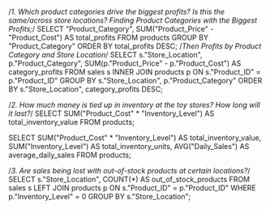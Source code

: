 /*1. Which product categories drive the biggest profits? Is this the same/across store
locations?
Finding Product Categories with the Biggest Profits;*/
SELECT
    "Product_Category",
    SUM("Product_Price" - "Product_Cost") AS total_profits
FROM
    products
GROUP BY
    "Product_Category"
ORDER BY
    total_profits DESC;
/*Then Profits by Product Category and Store Location*/
SELECT
    s."Store_Location",
    p."Product_Category",
    SUM(p."Product_Price" - p."Product_Cost") AS category_profits
FROM
    sales s
INNER JOIN products p ON s."Product_ID" = p."Product_ID"
GROUP BY
    s."Store_Location", p."Product_Category"
ORDER BY
    s."Store_Location", category_profits DESC;

/*2. How much money is tied up in inventory at the toy stores? How long will it last?*/
SELECT
    SUM("Product_Cost" * "Inventory_Level") AS total_inventory_value
FROM
    products;

SELECT
    SUM("Product_Cost" * "Inventory_Level") AS total_inventory_value,
    SUM("Inventory_Level") AS total_inventory_units,
    AVG("Daily_Sales") AS average_daily_sales
FROM
    products;

/*3. Are sales being lost with out-of-stock products at certain locations?*/ 
SELECT
    s."Store_Location",
    COUNT(*) AS out_of_stock_products
FROM
    sales s
LEFT JOIN products p ON s."Product_ID" = p."Product_ID"
WHERE
    p."Inventory_Level" = 0
GROUP BY
    s."Store_Location";
